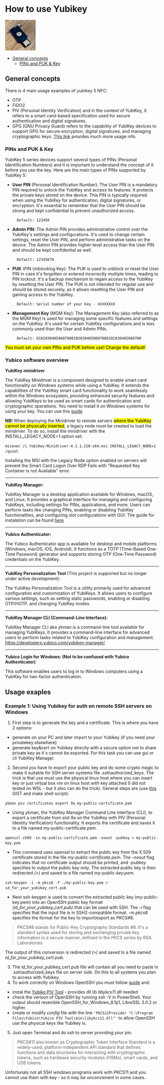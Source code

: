 # How to use Yubikey
<img src="/data/yubikey.jpg" width="100" height="100">

- [General concepts](#General-concepts)
  - [PINs and PUK & Key](#PINs-and-PUK-&-Key)

## General concepts

There is 4 main usage examples of yubikey 5 NFC:
- OTP
- FIDO2
- PIV (Personal Identity Verification) and in the context of YubiKey, it refers to a smart card-based specification used for secure authentication and digital signatures.
- GPG (GNU Privacy Guard) refers to the capability of YubiKey devices to support GPG for secure encryption, digital signatures, and managing cryptographic keys. [This link](https://github.com/drduh/YubiKey-Guide) provides much more usage info.

### PINs and PUK & Key

YubiKey 5 series devices support several types of PINs (Personal Identification Numbers) and it is important to understand the concept of it before you use the key. Here are the main types of PINs supported by YubiKey 5:

- **User PIN** (Personal Identification Number):
            The User PIN is a mandatory PIN required to unlock the YubiKey and access its features. It protects the private keys stored on the device.
            This PIN is typically required when using the YubiKey for authentication, digital signatures, or encryption.
        It's essential to remember that the User PIN should be strong and kept confidential to prevent unauthorized access.

        Default: 123456

- **Admin PIN**:
            The Admin PIN provides administrative control over the YubiKey's settings and configurations.
            It's used to change certain settings, reset the User PIN, and perform administrative tasks on the device.
            The Admin PIN provides higher-level access than the User PIN and should be kept confidential as well.

        Default: 12345678

- **PUK** (PIN Unblocking Key):
            The PUK is used to unblock or reset the User PIN in case it's forgotten or entered incorrectly multiple times, leading to PIN lockout.
            It's a backup mechanism to regain access to the YubiKey by resetting the User PIN.
            The PUK is not intended for regular use and should be stored securely, as it allows resetting the User PIN and gaining access to the YubiKey.

        Default: Serial number of your Key - XXXXXXXX

- **Management Key** (MGM Key):
            The Management Key (also referred to as the MGM Key) is used for managing some specific features and settings on the YubiKey.
            It's used for certain YubiKey configurations and is less commonly used than the User and Admin PINs.

        Default: 010203040506070801020304050607080102030405060708

<mark>You must set your own PINs and PUK before use! Change the default!</mark>

### Yubico software overview 

**YubiKey minidriver**

The YubiKey Minidriver is a component designed to enable smart card functionality on Windows systems while using a YubiKey. It extends the capabilities of the YubiKey smart card functionality to work seamlessly within the Windows ecosystem, providing enhanced security features and allowing YubiKeys to be used as smart cards for authentication and cryptographic operations.
You need to install it on Windows systems for using your key. You can use this [guide](https://support.yubico.com/hc/en-us/articles/360015654560#Manual-Install)

**NB!** When deploying the Minidriver to remote servers <mark>where the YubiKey cannot be physically inserted</mark>, a legacy node must be created to load the minidriver. To do so, install the minidriver with the INSTALL_LEGACY_NODE=1 option set:

`msiexec /i YubiKey-Minidriver-4.1.1.210-x64.msi INSTALL_LEGACY_NODE=1 /quiet`

Installing the MSI with the Legacy Node option enabled on servers will prevent the Smart Card Logon Over RDP Fails with "Requested Key Container is not Available" error.

---

**YubiKey Manager:**

YubiKey Manager is a desktop application available for Windows, macOS, and Linux. It provides a graphical interface for managing and configuring YubiKeys, including settings for PINs, applications, and more. Users can perform tasks like changing PINs, enabling or disabling YubiKey functionalities, and configuring slot configurations with GUI.
The guide for instalation can be found [here](https://docs.yubico.com/software/yubikey/tools/ykman/Install_ykman.html#third-party-linux-distributions)

---

**Yubico Authenticator:**

The Yubico Authenticator app is available for desktop and mobile platforms (Windows, macOS, iOS, Android). It functions as a TOTP (Time-Based One-Time Password) generator and supports storing OTP (One-Time Password) credentials on the YubiKey.

---

**YubiKey Personalization Tool** (This project is supported but no longer under active development):

The YubiKey Personalization Tool is a utility primarily used for advanced configuration and customization of YubiKeys. It allows users to configure various settings, such as setting static passwords, enabling or disabling OTP/HOTP, and changing YubiKey modes.

---

**YubiKey Manager CLI (Command-Line Interface):**

YubiKey Manager CLI aka ykman is a command-line tool available for managing YubiKeys. It provides a command-line interface for advanced users to perform tasks related to YubiKey configuration and management.
https://developers.yubico.com/yubikey-manager/

---

**Yubico Login for Windows: (Not to be confused with Yubico Authenticator)**

This software enables users to log in to Windows computers using a YubiKey for two-factor authentication.

## Usage exaples 
### Example 1: Using Yubikey for auth on remote SSH servers on Windows
1. First step is to generate the key and a certificate. This is where you have 2 options:
- generate on your PC and later import to your Yubikey (if you need your privatekey elsewhere)
- generate key&cert on Yubikey directly with a secure option not to share private key as it`s cannot be exported. For this task you can use gui or cli YubiKey Manager.

2. Second you have to export your public key and do some crypto magic to make it suitable for SSH server systems file .ssh\authorized_keys. The trick is that use must use the physical linux host where you can insert key or just virtual box vm on linux host with key attached (I did not tested on WSL - but it also can do the trick). 
General steps are (use [this](https://gist.github.com/shanewholloway/15a0f5dda96b5d328d121f255f012ebf) GIST and make shell script):

`ykman piv certificates export 9a my-public-certificate.pem`

- Using ykman, the YubiKey Manager Command Line Interface (CLI), to export a certificate from slot 9a on the YubiKey with PIV (Personal Identity Verification) functionality. It exports the certificate               and saves it to a file named my-public-certificate.pem.

`openssl x509 -in my-public-certificate.pem -noout -pubkey > my-public-key.pem`

 - This command uses openssl to extract the public key from the X.509 certificate stored in the file *my-public-certificate.pem*. The *-noout* flag indicates that no certificate output should be printed,             and *-pubkey* specifies to output the public key only. The extracted public key is then redirected *(>)* and saved to a file named *my-public-key.pem*.

`ssh-keygen -i -m pkcs8 -f ./my-public-key.pem > id_for_your_yubikey_cert.pub`

- Next ssh-keygen is used to convert the extracted public key (my-public-key.pem) into an OpenSSH public key format *(id_for_your_yubikey_cert.pub)* that can be used with SSH. The *-i* flag specifies                that the input file is in SSH2-compatible format. *-m pkcs8* specifies the format for the key to import/export as PKCS#8. 
> PKCS#8 stands for Public-Key Cryptography Standards #8. It's a standard syntax used for storing and exchanging private key information in a secure manner, defined in the PKCS series by RSA Laboratories

The output of this conversion is redirected *(>)* and saved to a file named *id_for_your_yubikey_cert.pub*.

3. The id_for_your_yubikey_cert.pub file will contain all you need to paste in .ssh\authorized_keys file on server side. Do this to all systems you plan to access with Yubikey.
4. To work correctly on Windows OpenSSH you must follow [guide](https://support.yubico.com/hc/en-us/articles/360021606180-Using-YubiKey-PIV-with-Windows-native-SSH-client) and:
- instal the [Yubiko PIV Tool](https://developers.yubico.com/yubico-piv-tool/) - provides dll lib *libykcs11.dll* needed 
- check the verison of OpenSSH by running ssh -V in PowerShell. Your output should resemble OpenSSH_for_Windows_8.1p1, LibreSSL 3.0.2 or higher.
- create or modify *config* file with the line 
`'PKCS11Provider "C:\Program Files\Yubico\Yubico PIV Tool\bin\libykcs11.dll"'`
to allow OpenSSH use the physical keys like Yubikey is.
5. Just open Terminal and do ssh to server providing your pin.

> PKCS#11 also known as Cryptographic Token Interface Standard is a widely-used, platform-independent API standard that defines functions and data structures for interacting with cryptographic tokens, such as hardware security modules (HSMs), smart cards, and USB tokens.

Unfortunaly not all SSH windows programs work with PKCS11 and you cannot use them with key - so it may be unconvienent in some cases.
